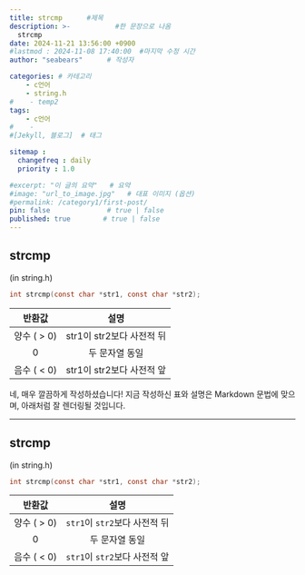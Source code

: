 ```yaml
---
title: strcmp      #제목
description: >-           #한 문장으로 나옴
  strcmp
date: 2024-11-21 13:56:00 +0900
#lastmod : 2024-11-08 17:40:00  #마지막 수정 시간
author: "seabears"      # 작성자

categories: # 카테고리
    - c언어  
    - string.h
#    - temp2
tags: 
    - c언어
#    - 
#[Jekyll, 블로그]  # 태그

sitemap :
  changefreq : daily
  priority : 1.0

#excerpt: "이 글의 요약"   # 요약
#image: "url_to_image.jpg"   # 대표 이미지 (옵션)
#permalink: /category1/first-post/
pin: false              # true | false
published: true        # true | false
---
```


## strcmp
(in string.h)


```c
int strcmp(const char *str1, const char *str2);
```

| 반환값 | 설명 |
|:---:|:---:|
| 양수 ( > 0) | str1이 str2보다 사전적 뒤 |  
| 0 | 두 문자열 동일 | 
| 음수 ( < 0) | str1이 str2보다 사전적 앞 |  
  
네, 매우 깔끔하게 작성하셨습니다! 지금 작성하신 표와 설명은 Markdown 문법에 맞으며, 아래처럼 잘 렌더링될 것입니다.

---

## strcmp  
(in string.h)  

```c
int strcmp(const char *str1, const char *str2);
```

| **반환값**     | **설명**                |
|:--------------:|:-----------------------:|
| 양수 ( > 0)    | `str1`이 `str2`보다 사전적 뒤 |
| 0              | 두 문자열 동일          |
| 음수 ( < 0)    | `str1`이 `str2`보다 사전적 앞 |

